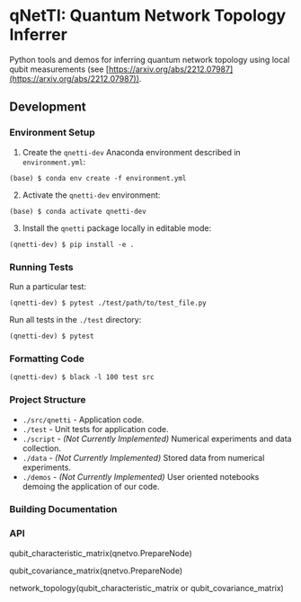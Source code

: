 # qNetTI: Quantum Network Topology Inferrer
Python tools and demos for inferring quantum network topology using local qubit measurements (see [https://arxiv.org/abs/2212.07987](https://arxiv.org/abs/2212.07987)).

## Development


### Environment Setup

1. Create the `qnetti-dev` Anaconda environment described in `environment.yml`:

```
(base) $ conda env create -f environment.yml
```

2. Activate the `qnetti-dev` environment:

```
(base) $ conda activate qnetti-dev
```

3. Install the `qnetti` package locally in editable mode:

```
(qnetti-dev) $ pip install -e .
```

### Running Tests

Run a particular test:

```
(qnetti-dev) $ pytest ./test/path/to/test_file.py
```

Run all tests in the `./test` directory:

```
(qnetti-dev) $ pytest
```

### Formatting Code


```
(qnetti-dev) $ black -l 100 test src
```


### Project Structure

* `./src/qnetti` - Application code.
* `./test` - Unit tests for application code.
* `./script` - *(Not Currently Implemented)* Numerical experiments and data collection.
* `./data` - *(Not Currently Implemented)* Stored data from numerical experiments.
* `./demos` - *(Not Currently Implemented)* User oriented notebooks demoing the application of our code. 


### Building Documentation


### API

qubit_characteristic_matrix(qnetvo.PrepareNode)

qubit_covariance_matrix(qnetvo.PrepareNode)

network_topology(qubit_characteristic_matrix or qubit_covariance_matrix) 





